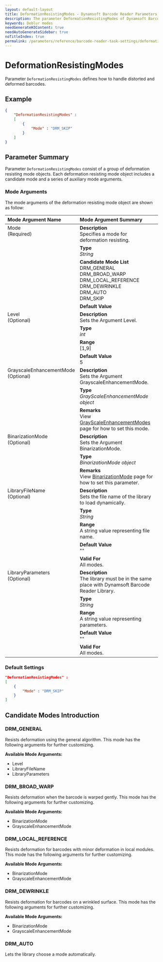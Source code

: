 ```yaml
---
layout: default-layout
title: DeformationResistingModes - Dynamsoft Barcode Reader Parameters
description: The parameter DeformationResistingModes of Dynamsoft Barcode Reader defines how to handle distorted and deformed barcodes.
keywords: Deblur modes
needGenerateH3Content: true
needAutoGenerateSidebar: true
noTitleIndex: true
permalink: /parameters/reference/barcode-reader-task-settings/deformation-resisting-modes.html
---
```


# DeformationResistingModes

Parameter `DeformationResistingModes` defines how to handle distorted and deformed barcodes.

## Example

```json
{
    "DeformationResistingModes" :
    [
        {
            "Mode" : "DRM_SKIP"
        }
    ]
}
```

## Parameter Summary

Parameter `DeformationResistingModes` consist of a group of deformation resisting mode objects. Each deformation resisting mode object includes a candidate mode and a series of auxiliary mode arguments.

### Mode Arguments

The mode arguments of the deformation resisting mode object are shown as follow:

<table style = "text-align:left">
    <thead>
        <tr>
            <th nowrap="nowrap">Mode Argument Name</th>
            <th nowrap="nowrap">Mode Argument Summary</th>
        </tr>
    </thead>
    <tr>
        <td rowspan = "4" style="vertical-align:text-top">Mode<br>(Required)</td>
        <td><b>Description</b><br>Specifies a mode for deformation resisting.
        </td>
    </tr>
    <tr>
        <td><b>Type</b><br><i>String</i>
        </td>
    </tr>
    <tr>
        <td><b>Candidate Mode List</b><br>DRM_GENERAL
            <br>DRM_BROAD_WARP
            <br>DRM_LOCAL_REFERENCE
            <br>DRM_DEWRINKLE
            <br>DRM_AUTO
            <br>DRM_SKIP
        </td>
    </tr>
    <tr>
        <td><b>Default Value</b><br>
        </td>
    </tr>
    <tr>
        <td rowspan = "4" style="vertical-align:text-top">Level<br>(Optional)</td>
        <td><b>Description</b><br>Sets the Argument Level.
        </td>
    </tr>
    <tr>
        <td><b>Type</b><br><i>int</i>
        </td>
    </tr>
    <tr>
        <td><b>Range</b><br>[1,9]
        </td>
    </tr>
    <tr>
        <td><b>Default Value</b><br>5
        </td>
    </tr>
    <tr>
        <td rowspan = "3" style="vertical-align:text-top">GrayscaleEnhancementMode<br>(Optional)</td>
        <td><b>Description</b><br>Sets the Argument GrayscaleEnhancementMode.
        </td>
    </tr>
    <tr>
        <td><b>Type</b><br><i>GrayScaleEnhancementMode object</i>
        </td>
    </tr>
    <tr>
        <td><b>Remarks</b><br>View <a href="{{site.parameters_reference}}image-parameter/grayscale-enhancement-modes.html">GrayScaleEnhancementModes</a> page for how to set this mode.
        </td>
    </tr>
    <tr>
        <td rowspan = "3" style="vertical-align:text-top">BinarizationMode<br>(Optional)</td>
        <td><b>Description</b><br>Sets the Argument BinarizationMode.
        </td>
    </tr>
    <tr>
        <td><b>Type</b><br><i>BinarizationMode object</i>
        </td>
    </tr>
    <tr>
        <td><b>Remarks</b><br>View <a href="{{site.parameters_reference}}image-parameter/binarization-modes.html">BinarizationMode</a> page for how to set this parameter.
        </td>
    </tr>
    <tr>
        <td rowspan = "5" style="vertical-align:text-top">LibraryFileName<br>(Optional)</td>
        <td><b>Description</b><br>Sets the file name of the library to load dynamically.
        </td>
    </tr>
    <tr>
        <td><b>Type</b><br><i>String</i>
        </td>
    </tr>
    <tr>
        <td><b>Range</b><br>A string value representing file name.
        </td>
    </tr>
    <tr>
        <td><b>Default Value</b><br>""
        </td>
    </tr>
    <tr>
        <td><b>Valid For</b><br>All modes.
        </td>
    </tr>
    <tr>
        <td rowspan = "5" style="vertical-align:text-top">LibraryParameters<br>(Optional)</td>
        <td><b>Description</b><br>The library must be in the same place with Dynamsoft Barcode Reader Library.
        </td>
    </tr>
    <tr>
        <td><b>Type</b><br><i>String</i>
        </td>
    </tr>
    <tr>
        <td><b>Range</b><br>A string value representing parameters.
        </td>
    </tr>
    <tr>
        <td><b>Default Value</b><br>""
        </td>
    </tr>
    <tr>
        <td><b>Valid For</b><br>All modes.
        </td>
    </tr>
</table>

### Default Settings

```json
"DeformationResistingModes" : 
[
    {
        "Mode" : "DRM_SKIP"
    }
]
```

## Candidate Modes Introduction

### DRM_GENERAL

Resists deformation using the general algorithm. This mode has the following arguments for further customizing.

**Available Mode Arguments:**

- Level
- LibraryFileName
- LibraryParameters

### DRM_BROAD_WARP

Resists deformation when the barcode is warped gently. This mode has the following arguments for further customizing.

**Available Mode Arguments:**

- BinarizationMode
- GrayscaleEnhancementMode

### DRM_LOCAL_REFERENCE

Resists deformation for barcodes with minor deformation in local modules. This mode has the following arguments for further customizing.

**Available Mode Arguments:**

- BinarizationMode
- GrayscaleEnhancementMode

### DRM_DEWRINKLE

Resists deformation for barcodes on a wrinkled surface. This mode has the following arguments for further customizing.

**Available Mode Arguments:**

- BinarizationMode
- GrayscaleEnhancementMode

### DRM_AUTO

Lets the library choose a mode automatically.
